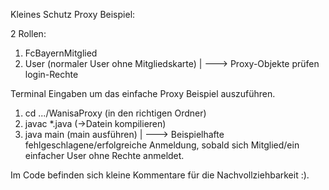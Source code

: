 Kleines Schutz Proxy Beispiel:

2 Rollen:
1. FcBayernMitglied
2. User (normaler User ohne Mitgliedskarte)
|
---> Proxy-Objekte prüfen login-Rechte

Terminal Eingaben um das einfache Proxy Beispiel auszuführen.

1. cd .../WanisaProxy (in den richtigen Ordner)
2. javac *.java (->Datein kompilieren)
3. java main (main ausführen)
|
---> Beispielhafte fehlgeschlagene/erfolgreiche Anmeldung, sobald sich Mitglied/ein einfacher User ohne Rechte anmeldet.

Im Code befinden sich kleine Kommentare für die Nachvollziehbarkeit :).
